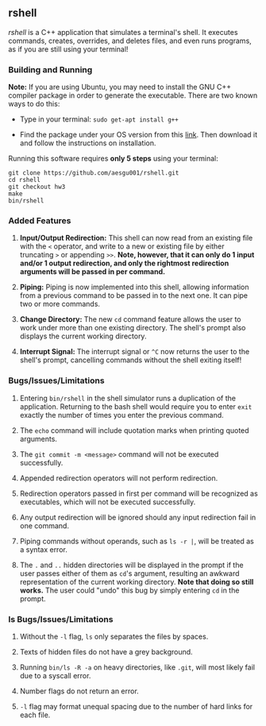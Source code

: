## rshell

*rshell* is a C++ application that simulates a terminal's shell.
It executes commands, creates, overrides, and deletes files, and even runs programs, as if you are still using your terminal!

### Building and Running

**Note:** If you are using Ubuntu, you may need to install the GNU C++ compiler package in order to generate the executable.
There are two known ways to do this:

- Type in your terminal: `sudo get-apt install g++`

- Find the package under your OS version from this [link](http://packages.ubuntu.com/search?keywords=g%2B%2B).
Then download it and follow the instructions on installation.

Running this software requires **only 5 steps** using your terminal:

```
git clone https://github.com/aesgu001/rshell.git
cd rshell
git checkout hw3
make
bin/rshell
```

### Added Features

1. **Input/Output Redirection:** This shell can now read from an existing file with the `<` operator,
and write to a new or existing file by either truncating `>` or appending `>>`.
**Note, however, that it can only do 1 input and/or 1 output redirection,
and only the rightmost redirection arguments will be passed in per command.**

2. **Piping:** Piping is now implemented into this shell,
allowing information from a previous command to be passed in to the next one.
It can pipe two or more commands.

3. **Change Directory:** The new `cd` command feature allows the user to work under more than one existing directory.
The shell's prompt also displays the current working directory.

4. **Interrupt Signal:** The interrupt signal or `^C` now returns the user to the shell's prompt,
cancelling commands without the shell exiting itself!

### Bugs/Issues/Limitations

1. Entering `bin/rshell` in the shell simulator runs a duplication of the application.
Returning to the bash shell would require you to enter `exit` exactly the number of times you enter the previous command.

2. The `echo` command will include quotation marks when printing quoted arguments.

3. The `git commit -m <message>` command will not be executed successfully.

4. Appended redirection operators will not perform redirection.

5. Redirection operators passed in first per command will be recognized as executables,
which will not be executed successfully.

6. Any output redirection will be ignored should any input redirection fail in one command.

7. Piping commands without operands, such as `ls -r |`, will be treated as a syntax error.

8. The `.` and `..` hidden directories will be displayed in the prompt if the user passes either of them as `cd`'s argument,
resulting an awkward representation of the current working directory.
**Note that doing so still works.**
The user could "undo" this bug by simply entering `cd` in the prompt.

### ls Bugs/Issues/Limitations

1. Without the `-l` flag, `ls` only separates the files by spaces.

2. Texts of hidden files do not have a grey background.

3. Running `bin/ls -R -a` on heavy directories, like `.git`, will most likely fail due to a syscall error.

4. Number flags do not return an error.

5. `-l` flag may format unequal spacing due to the number of hard links for each file.
